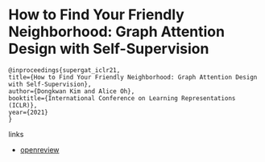 # How to Find Your Friendly Neighborhood: Graph Attention Design with Self-Supervision

```
@inproceedings{supergat_iclr21,
title={How to Find Your Friendly Neighborhood: Graph Attention Design with Self-Supervision},
author={Dongkwan Kim and Alice Oh},
booktitle={International Conference on Learning Representations (ICLR)},
year={2021}
}
```

links
- [openreview](https://openreview.net/forum?id=Wi5KUNlqWty)

